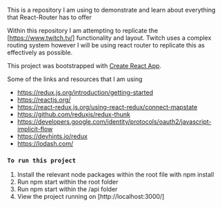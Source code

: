 This is a repository I am using to demonstrate and learn about everything that React-Router has to offer

Within this repository I am attempting to replicate the [https://www.twitch.tv/] functionality and layout. Twitch uses a complex routing system however I will be using react router to replicate this as effectively as possible.

This project was bootstrapped with [Create React App](https://github.com/facebook/create-react-app).

Some of the links and resources that I am using

- https://redux.js.org/introduction/getting-started
- https://reactjs.org/
- https://react-redux.js.org/using-react-redux/connect-mapstate
- https://github.com/reduxjs/redux-thunk
- https://developers.google.com/identity/protocols/oauth2/javascript-implicit-flow
- https://devhints.io/redux
- https://lodash.com/

### `To run this project`

1. Install the relevant node packages within the root file with npm install
2. Run npm start within the root folder
3. Run npm start within the /api folder
4. View the project running on [http://localhost:3000/]
